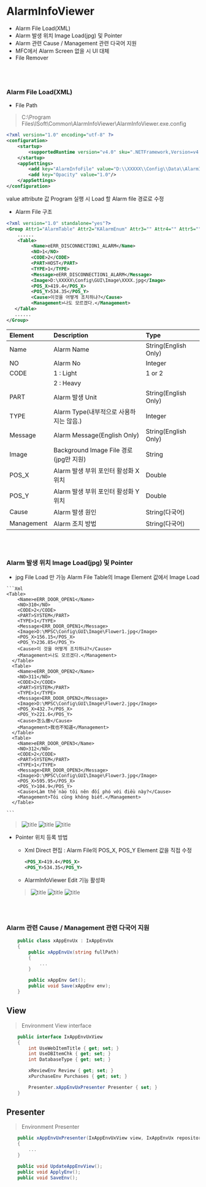 # AlarmInfoViewer
* Alarm File Load(XML)
* Alarm 발생 위치 Image Load(jpg) 및 Pointer
* Alarm 관련 Cause / Management 관련 다국어 지원
* MFC에서 Alarm Screen 없을 시 UI 대체
* File Remover
<br>
<br>

### Alarm File Load(XML)
 * File Path
> C:\Program Files\ISoft\Common\AlarmInfoViewer\AlarmInfoViewer.exe.config

```Xml
<?xml version="1.0" encoding="utf-8" ?>
<configuration>
    <startup>
        <supportedRuntime version="v4.0" sku=".NETFramework,Version=v4.5" />
    </startup>
	<appSettings>
		<add key="AlarmInfoFile" value="D:\\XXXXX\\Config\\Data\\AlarmInfo.xml"/>
		<add key="Opacity" value="1.0"/>
	</appSettings>
</configuration>
```
> <add key="AlarmInfoFile" value="D:\XXXXX\Config\Data\AlarmInfo.xml"/>
  value attribute 값 Program 실행 시 Load 할 Alarm file 경로로 수정

 * Alarm File 구조
 ```Xml
 <?xml version="1.0" standalone="yes"?>
 <Group Attr1="AlarmTable" Attr2="KAlarmEnum" Attr3="" Attr4="" Attr5="" Type="eKAlarmEnumType">
     ......
     <Table>
          <Name>eERR_DISCONNECTION1_ALARM</Name>
          <NO>1</NO>
          <CODE>2</CODE>
          <PART>HOST</PART>
          <TYPE>1</TYPE>
          <Message>eERR_DISCONNECTION1_ALARM</Message>
          <Image>D:\XXXXX\Config\GUI\Image\XXXX.jpg</Image>
          <POS_X>419.4</POS_X>
          <POS_Y>534.35</POS_Y>
          <Cause>이것을 어떻게 조치하냐?</Cause>
          <Management>나도 모르겠다.</Management>
    </Table>
    ......
 </Group>
 ```
 |Element|Description|Type|
 |:---|:---|:---|
 | Name | Alarm Name | String(English Only) |
 | NO | Alarm No | Integer |
 | CODE | 1 : Light | 1 or 2 |
 |      | 2 : Heavy |        |
 | PART | Alarm 발생 Unit | String(English Only) |
 | TYPE | Alarm Type(내부적으로 사용하지는 않음.) | Integer |
 | Message | Alarm Message(English Only) | String(English Only) |
 | Image | Background Image File 경로(jpg만 지원) | String |
 | POS_X | Alarm 발생 부위 포인터 활성화 X 위치 | Double |
 | POS_Y | Alarm 발생 부위 포인터 활성화 Y 위치 | Double |
 | Cause | Alarm 발생 원인 | String(다국어) |
 | Management | Alarm 조치 방법 | String(다국어) |

 <br>
 <br>

### Alarm 발생 위치 Image Load(jpg) 및 Pointer
 * jpg File Load 만 가능 Alarm File Table의 Image Element 값에서 Image Load
 >
    ```Xml
    <Table>
        <Name>eERR_DOOR_OPEN1</Name>
        <NO>310</NO>
        <CODE>2</CODE>
        <PART>SYSTEM</PART>
        <TYPE>1</TYPE>
        <Message>ERR_DOOR_OPEN1</Message>
        <Image>D:\MPSC\Config\GUI\Image\Flower1.jpg</Image>
        <POS_X>156.15</POS_X>
        <POS_Y>236.85</POS_Y>
        <Cause>이 것을 어떻게 조치하냐?</Cause>
        <Management>나도 모르겠다.</Management>
      </Table>
      <Table>
        <Name>eERR_DOOR_OPEN2</Name>
        <NO>311</NO>
        <CODE>2</CODE>
        <PART>SYSTEM</PART>
        <TYPE>1</TYPE>
        <Message>ERR_DOOR_OPEN2</Message>
        <Image>D:\MPSC\Config\GUI\Image\Flower2.jpg</Image>
        <POS_X>432.7</POS_X>
        <POS_Y>221.6</POS_Y>
        <Cause>怎么做</Cause>
        <Management>我也不知道</Management>
      </Table>
      <Table>
        <Name>eERR_DOOR_OPEN3</Name>
        <NO>312</NO>
        <CODE>2</CODE>
        <PART>SYSTEM</PART>
        <TYPE>1</TYPE>
        <Message>ERR_DOOR_OPEN3</Message>
        <Image>D:\MPSC\Config\GUI\Image\Flower3.jpg</Image>
        <POS_X>595.95</POS_X>
        <POS_Y>104.9</POS_Y>
        <Cause>Làm thế nào tôi nên đối phó với điều này?</Cause>
        <Management>Tôi cũng không biết.</Management>
      </Table>

    ```
 >![title](https://github.com/EuphoriaLUV/AlarmInfoViewer/blob/master/Image/ImageLoad1.jpg "eERR_DOOR_OPEN1 Click")
  ![title](https://github.com/EuphoriaLUV/AlarmInfoViewer/blob/master/Image/ImageLoad2.jpg "eERR_DOOR_OPEN2 Click")
  ![title](https://github.com/EuphoriaLUV/AlarmInfoViewer/blob/master/Image/ImageLoad3.jpg "eERR_DOOR_OPEN3 Click")


 * Pointer 위치 등록 방법
    * Xml Direct 편집 : Alarm File의 POS_X, POS_Y Element 값을 직접 수정
        >
        ```Xml
        <POS_X>419.4</POS_X>
        <POS_Y>534.35</POS_Y>
        ```

    * AlarmInfoViewer Edit 기능 활성화
    >![title](https://github.com/EuphoriaLUV/AlarmInfoViewer/blob/master/Image/Edit1.jpg "Window 화면을 늘리면 Edit Mode 버튼이 보임")
    ![title](https://github.com/EuphoriaLUV/AlarmInfoViewer/blob/master/Image/Edit2.jpg "Edit Mode 버튼을 클릭하면 Pos->List 와 Save 버튼이 보임")
    ![title](https://github.com/EuphoriaLUV/AlarmInfoViewer/blob/master/Image/Edit3.jpg "Mouse 및 Touch로 Pointer 위치 변경 후  Pos->List 클릭 ! 후 Save 버튼 클릭 !")
<br>
<br>

### Alarm 관련 Cause / Management 관련 다국어 지원




```c#
    public class xAppEnvUx : IxAppEnvUx
    {
        public xAppEnvUx(string fullPath)
        {  
            ...
        }

        public xAppEnv Get();
        public void Save(xAppEnv env);
    }
```

## View
> Environment View interface
```c#
    public interface IxAppEnvUxView
    {
        int UseWebItemTitle { get; set; }
        int UseDBItemChk { get; set; }
        int DatabaseType { get; set; }

        xReviewEnv Review { get; set; }
        xPurchaseEnv Purchases { get; set; }

        Presenter.xAppEnvUxPresenter Presenter { set; }
    }

```
## Presenter
> Environment Presenter
```c#
    public xAppEnvUxPresenter(IxAppEnvUxView view, IxAppEnvUx repository)
    {
        ...
    }

    public void UpdateAppEnvView();
    public void ApplyEnv();
    public void SaveEnv();
```
